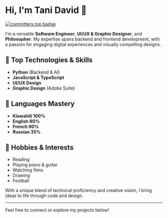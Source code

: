 # Hi, I'm Tani David 👋

[![committers.top badge](https://user-badge.committers.top/congo_kinshasa/Tani243.svg)](https://user-badge.committers.top/congo_kinshasa/Tani243)

I'm a versatile **Software Engineer**, **UI/UX & Graphic Designer**, and **Philosopher**. My expertise spans backend and frontend development, with a passion for engaging digital experiences and visually compelling designs.

## 🚀 Top Technologies & Skills
- **Python** (Backend & AI)
- **JavaScript & TypeScript**
- **UI/UX Design**
- **Graphic Design** (Adobe Suite)

## 🚀 Languages Mastery
- **Kiswahili 100%**
- **English 80%**
- **French 90%**
- **Russian 35%**

## 🎵 Hobbies & Interests
- Reading
- Playing piano & guitar
- Watching films
- Drawing
- Football

With a unique blend of technical proficiency and creative vision, I bring ideas to life through code and design.

---
Feel free to connect or explore my projects below!
